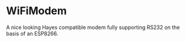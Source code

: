 # WiFiModem
A nice looking Hayes compatible modem fully supporting RS232 on the basis of an ESP8266.
